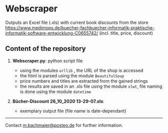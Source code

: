 # Webscraper
Outputs an Excel file (.xls) with current book discounts from the store https://www.medimops.de/buecher-fachbuecher-informatik-praktische-informatik-software-entwicklung-C0655742/ (incl. title, price, discount)

## Content of the repository

1. __Webscraper.py__: python script file 
    * using the modules `urllib` , the URL of the shop is accessed
    * the html is parsed using the module `BeautifulSoup`
    * price numbers and titles are extracted from the gained strings
    * the results are saved in an .xls file using the module `xlwt`, file naming is done using the module `datetime`
         
  
  
2. __Bücher-Discount   26_10_2020 13-29-07.xls__:  
    * exemplary output file (file name is date-dependant)
            
        
***


Contact m.bachmaier@posteo.de for further information.  
